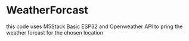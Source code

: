 # WeatherForcast

this code uses M5Stack Basic ESP32 and Openweather API to pring the weather forcast for the chosen location

